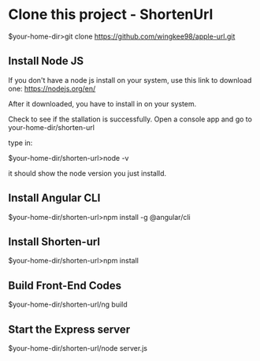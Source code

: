 # Clone this project - ShortenUrl

$your-home-dir>git clone https://github.com/wingkee98/apple-url.git

## Install Node JS

If you don't have a node js install on your system, use this link to download one: https://nodejs.org/en/

After it downloaded, you have to install in on your system.

Check to see if the stallation is successfully. Open a console app and go to your-home-dir/shorten-url

type in:

$your-home-dir/shorten-url>node -v

it should show the node version you just installd.

## Install Angular CLI

$your-home-dir/shorten-url>npm install -g @angular/cli


## Install Shorten-url

$your-home-dir/shorten-url>npm install

## Build Front-End Codes 

$your-home-dir/shorten-url/ng build

## Start the Express server

$your-home-dir/shorten-url/node server.js
